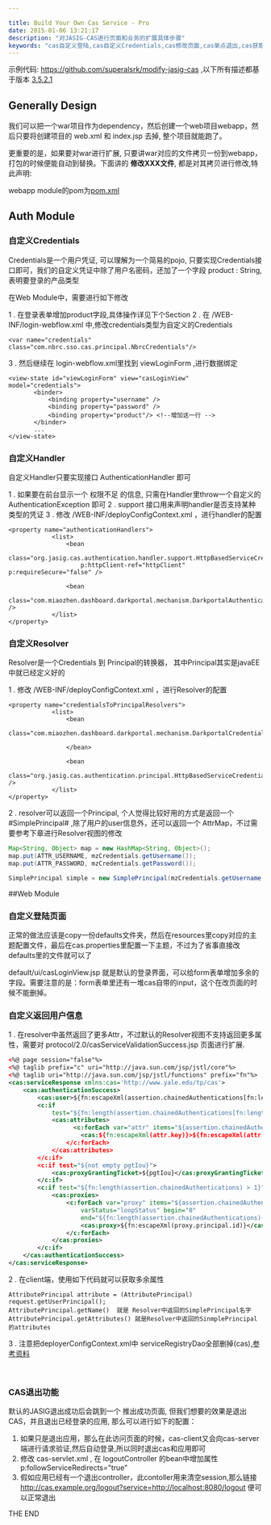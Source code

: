 ```yaml
---

title: Build Your Own Cas Service - Pro
date: 2015-01-06 13:21:17
description: "对JASIG-CAS进行页面和业务的扩展具体步骤"
keywords: "cas自定义登陆,cas自定义Credentials,cas修改页面,cas单点退出,cas获取多余属性,cas获取更多用户信息"
---
```

示例代码: https://github.com/superalsrk/modify-jasig-cas ,以下所有描述都基于版本 [3.5.2.1](http://mvnrepository.com/artifact/org.jasig.cas/cas-server-core/3.5.2.1)


<!--more-->

## Generally Design
我们可以把一个war项目作为dependency，然后创建一个web项目webapp，然后只要将创建项目的 web.xml 和 index.jsp 去掉, 整个项目就能跑了。

更重要的是，如果要对war进行扩展, 只要讲war对应的文件拷贝一份到webapp，打包的时候便能自动到替换。下面讲的 **修改XXX文件**, 都是对其拷贝进行修改,特此声明:

webapp module的pom为[pom.xml](https://github.com/superalsrk/modify-jasig-cas/blob/master/webapp/pom.xml)
## Auth Module

### 自定义Credentials

Credentials是一个用户凭证, 可以理解为一个简易的pojo, 只要实现Credentials接口即可，我们的自定义凭证中除了用户名密码，还加了一个字段 product : String, 表明要登录的产品类型

在Web Module中，需要进行如下修改

1 . 在登录表单增加product字段,具体操作详见下个Section
2 . 在 /WEB-INF/login-webflow.xml 中,修改credentials类型为自定义的Credentials
```
<var name="credentials" class="com.nbrc.sso.cas.principal.NbrcCredentials"/>
```
3 . 然后继续在 login-webflow.xml里找到 viewLoginForm ,进行数据绑定
```
<view-state id="viewLoginForm" view="casLoginView" model="credentials">  
       <binder>  
           <binding property="username" />  
           <binding property="password" />  
           <binding property="product"/> <!--增加这一行 -->  
       </binder>  
       ...  
</view-state>  
```
### 自定义Handler
自定义Handler只要实现接口 AuthenticationHandler 即可

1 . 如果要在前台显示一个 权限不足 的信息, 只需在Handler里throw一个自定义的 AuthenticationException 即可
2 . support 接口用来声明handler是否支持某种类型的凭证
3 . 修改 /WEB-INF/deployConfigContext.xml ，进行handler的配置
```
<property name="authenticationHandlers">
            <list>
                <bean
                    class="org.jasig.cas.authentication.handler.support.HttpBasedServiceCredentialsAuthenticationHandler"
                    p:httpClient-ref="httpClient" p:requireSecure="false" />

                <bean
                    class="com.miaozhen.dashboard.darkportal.mechanism.DarkportalAuthenticationHandler" />
            </list>
</property>
```

### 自定义Resolver
Resolver是一个Credentials 到 Principal的转换器， 其中Principal其实是javaEE中就已经定义好的

1 . 修改 /WEB-INF/deployConfigContext.xml ，进行Resolver的配置
```
<property name="credentialsToPrincipalResolvers">
            <list>
                <bean
                    class="com.miaozhen.dashboard.darkportal.mechanism.DarkportalCredentialsToPrincipalResolver">

                </bean>

                <bean
                    class="org.jasig.cas.authentication.principal.HttpBasedServiceCredentialsToPrincipalResolver" />
            </list>
</property>
```
2 . resolver可以返回一个Principal, 个人觉得比较好用的方式是返回一个 #SimplePrincipal# ,除了用户的user信息外，还可以返回一个 AttrMap，不过需要参考下章进行Resolver视图的修改
```java
Map<String, Object> map = new HashMap<String, Object>();
map.put(ATTR_USERNAME, mzCredentials.getUsername());
map.put(ATTR_PASSWORD, mzCredentials.getPassword());

SimplePrincipal simple = new SimplePrincipal(mzCredentials.getUsername(), map);
```

##Web Module

### 自定义登陆页面
正常的做法应该是copy一份defaults文件夹，然后在resources里copy对应的主题配置文件，最后在cas.properties里配置一下主题，不过为了省事直接改defaults里的文件就可以了

default/ui/casLoginView.jsp 就是默认的登录界面，可以给form表单增加多余的字段。需要注意的是：form表单里还有一堆cas自带的input，这个在改页面的时候不能删掉。
<br/>
### 自定义返回用户信息
1 . 在resolver中虽然返回了更多Attr，不过默认的Resolver视图不支持返回更多属性，需要对 protocol/2.0/casServiceValidationSuccess.jsp 页面进行扩展.
```xml
<%@ page session="false"%>
<%@ taglib prefix="c" uri="http://java.sun.com/jsp/jstl/core"%>
<%@ taglib uri="http://java.sun.com/jsp/jstl/functions" prefix="fn"%>
<cas:serviceResponse xmlns:cas='http://www.yale.edu/tp/cas'>
    <cas:authenticationSuccess>
        <cas:user>${fn:escapeXml(assertion.chainedAuthentications[fn:length(assertion.chainedAuthentications)-1].principal.id)}</cas:user>
        <c:if
            test="${fn:length(assertion.chainedAuthentications[fn:length(assertion.chainedAuthentications)-1].principal.attributes) > 0}">
            <cas:attributes>
                  <c:forEach var="attr" items="${assertion.chainedAuthentications[fn:length(assertion.chainedAuthentications)-1].principal.attributes}">
                    <cas:${fn:escapeXml(attr.key)}>${fn:escapeXml(attr.value)}</cas:${fn:escapeXml(attr.key)}>
                </c:forEach>
            </cas:attributes>
        </c:if>
        <c:if test="${not empty pgtIou}">
            <cas:proxyGrantingTicket>${pgtIou}</cas:proxyGrantingTicket>
        </c:if>
        <c:if test="${fn:length(assertion.chainedAuthentications) > 1}">
            <cas:proxies>
                <c:forEach var="proxy" items="${assertion.chainedAuthentications}"
                    varStatus="loopStatus" begin="0"
                    end="${fn:length(assertion.chainedAuthentications)-2}" step="1">
                    <cas:proxy>${fn:escapeXml(proxy.principal.id)}</cas:proxy>
                </c:forEach>
            </cas:proxies>
        </c:if>
    </cas:authenticationSuccess>
</cas:serviceResponse>
```
2 . 在client端，使用如下代码就可以获取多余属性
```
AttributePrincipal attribute = (AttributePrincipal) request.getUserPrincipal();
AttributePrincipal.getName()  就是 Resolver中返回的SimplePrincipal名字
AttributePrincipal.getAttributes() 就是Resolver中返回的SinmplePrincipal的attributes
```
3 . 注意把deployerConfigContext.xml中 serviceRegistryDao全部删掉(cas),[参考资料](http://www.open-open.com/lib/view/open1329744257937.html)

<br/>

### CAS退出功能
默认的JASIG退出成功后会跳到一个 推出成功页面, 但我们想要的效果是退出CAS，并且退出已经登录的应用, 那么可以进行如下的配置：

1. 如果只是退出应用，那么在此访问页面的时候，cas-client又会向cas-server端进行请求验证,然后自动登录,所以同时退出cas和应用即可
2. 修改 cas-servlet.xml , 在 logoutController 的bean中增加属性 p:followServiceRedirects="true"
3. 假如应用已经有一个退出controller，此contoller用来清空session,那么链接 http://cas.example.org/logout?service=http://localhost:8080/logout 便可以正常退出

THE END
